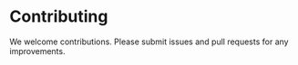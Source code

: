 # Contributing

We welcome contributions. Please submit issues and pull requests for any improvements.
